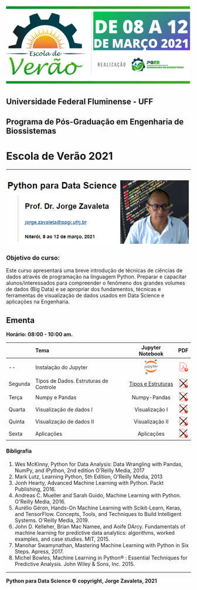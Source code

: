 ![](imagens/verao_uff.png)
## Universidade Federal Fluminense - UFF
## Programa de Pós-Graduação em Engenharia de Biossistemas
# Escola de Verão 2021
---
![jorge](imagens/uff-jorge.png)
---
### Objetivo do curso:
Este curso apresentará uma breve introdução de técnicas de ciências de dados através de programação na linguagem Python. Preparar e capacitar alunos/interessados para compreender o fenômeno dos grandes volumes de dados (Big Data) e se apropriar dos fundamentos, técnicas e ferramentas de visualização de dados usados em Data Science e aplicações na Engenharia.

## Ementa
**Horário: 08:00 - 10:00 am.**

|        |   Tema                   | Jupyter Notebook | PDF       |
|:-------|:-------------------------|:-----------------:|:---------:|
| --     | Instalação do Jupyter    |  [<img src="imagens/jupyter1.png" alt="pdf" width="40"/>]('https://github.com/zavaleta/Python_DS_UFF_2021')                 |  [<img src="imagens/pdf1.png" alt="pdf" width="25"/>](pdf/verao_uff_2021.pdf)      |
|Segunda | Tipos de Dados. Estruturas de Controle   | [Tipos e Estruturas](PDS_UFF_2021_01.ipynd)               |  [<img src="imagens/pdf2.png" alt="pdf" width="25"/>](pdf/)      |
|Terça   | Numpy  e Pandas            |   Numpy-Pandas    | [<img src="imagens/pdf2.png" alt="pdf" width="25"/>](pdf/)        |
|Quarta  | Visualização de dados  I   |     Visualização I             | [<img src="imagens/pdf2.png" alt="pdf" width="25"/>](pdf/)        |
|Quinta  | Visualização de dados II   |    Visualização II             | [<img src="imagens/pdf2.png" alt="pdf" width="25"/>](pdf/)        |
|Sexta   | Aplicações        |      Aplicações          | [<img src="imagens/pdf2.png" alt="pdf" width="25"/>](pdf/)        |

#### Bibligrafia

1. Wes McKinny, Python for Data Analysis: Data Wrangling with Pandas, NumPy, and IPython, 2nd edition O'Reilly Media, 2017
2. Mark Lutz, Learning Python, 5th Edition, O'Reilly Media, 2013
3. Jonh Hearty, Advanced Machine Learning with Python. Packt Publishing, 2016.
4. Andreas C. Mueller and Sarah Guido, Machine Learning with Python. O'Reilly Media, 2016.
5. Aurélio Géron, Hands-On Machine Learning with Scikit-Learn, Keras, and TensorFlow. Concepts, Tools, and Techniques to Build Intelligent Systems. O'Reilly Media, 2019.
6. John D. Kelleher, Brian Mac Namee, and Aoife DArcy. Fundamentals of machine learning for predictive data analytics: algorithms, worked examples, and case studies. MIT, 2015.
7. Manohar Swamynathan, Mastering Machine Learning with Python in Six Steps. Apress, 2017.
8. Michel Bowles, Machine Learning in Python® : Essential Techniques for Predictive Analysis. John Wiley & Sons, Inc. 2015.

---
**Python para Data Science &copy; copyright, Jorge Zavaleta, 2021**
